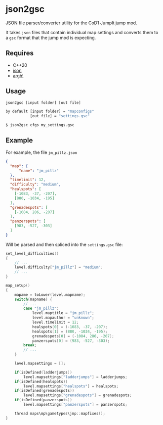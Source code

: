 <!--
SPDX-FileCopyrightText: 2023 thecheeseman

SPDX-License-Identifier: CC0-1.0
-->

# json2gsc

JSON file parser/converter utility for the CoD1 JumpIt jump mod.

It takes `json` files that contain individual map settings and converts them
to a `gsc` format that the jump mod is expecting.

## Requires

- C++20
- [json](https://github.com/nlohmann/json)
- [argh!](https://github.com/adishavit/argh)

## Usage

```bash
json2gsc [input folder] [out file]

by default [input folder] = "mapconfigs"
           [out file] = "settings.gsc"

$ json2gsc cfgs my_settings.gsc
```

## Example

For example, the file `jm_pillz.json`

```json
{
  "map": {
      "name": "jm_pillz"
  },
  "timelimit": 12,
  "difficulty": "medium",
  "healspots": [
    [-1083, -37, -207],
    [880, -1034, -195]
  ],
  "grenadespots": [
    [-1084, 286, -207]
  ],
  "panzerspots": [
    [983, -527, -303]
  ]
}
```

Will be parsed and then spliced into the `settings.gsc` file:

```c
set_level_difficulties()
{
    // ...
    level.difficulty["jm_pillz"] = "medium";
    // ...
}

map_setup()
{
    mapame = toLower(level.mapname);
    switch(mapname) {
        // ...
        case "jm_pillz":
            level.maptitle = "jm_pillz";
            level.mapauthor = "unknown";
            level.timelimit = 12;
            healspots[0] = (-1083, -37, -207);
            healspots[1] = (880, -1034, -195);
            grenadespots[0] = (-1084, 286, -207);
            panzerspots[0] = (983, -527, -303);
        break;
        // ...
    }

    level.mapsettings = [];

    if(isDefined(ladderjumps))
        level.mapsettings["ladderjumps"] = ladderjumps;
    if(isDefined(healspots))
        level.mapsettings["healspots"] = healspots;
    if(isDefined(grenadespots))
        level.mapsettings["grenadespots"] = grenadespots;
    if(isDefined(panzerspots))
        level.mapsettings["panzerspots"] = panzerspots;

    thread maps\mp\gametypes\jmp::mapfixes();
}
```
